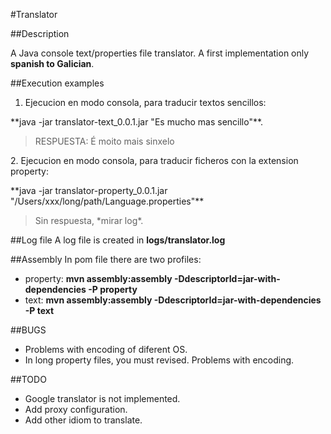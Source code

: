 #Translator

##Description

A Java console text/properties file translator.
A first implementation only **spanish to Galician**.

##Execution examples
1. Ejecucion en modo consola, para traducir textos sencillos: 
<p> **java -jar translator-text_0.0.1.jar "Es mucho mas sencillo"**. </p>
<blockquote><p> RESPUESTA: É moito mais sinxelo </p></blockquote>
2. Ejecucion en modo consola, para traducir ficheros con la extension property: 
<p> **java -jar translator-property_0.0.1.jar "/Users/xxx/long/path/Language.properties"** </p>
<blockquote><p> Sin respuesta, *mirar log*. </p></blockquote>

##Log file
A log file is created in **logs/translator.log**

##Assembly
In pom file there are two profiles:
- property: **mvn assembly:assembly -DdescriptorId=jar-with-dependencies -P property**
- text: **mvn assembly:assembly -DdescriptorId=jar-with-dependencies -P text**

##BUGS
- Problems with encoding of diferent OS.
- In long property files, you must revised. Problems with encoding.

##TODO
- Google translator is not implemented. 
- Add proxy configuration.
- Add other idiom to translate.
